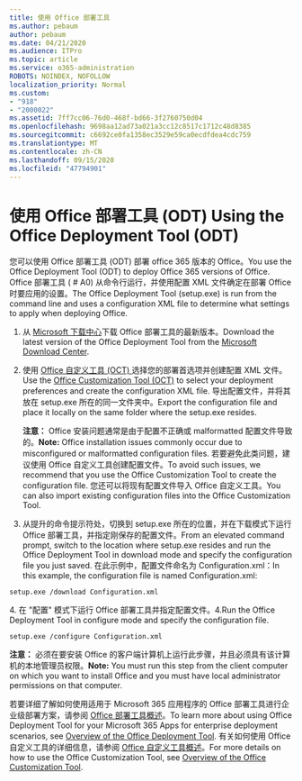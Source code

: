 ```yaml
---
title: 使用 Office 部署工具
ms.author: pebaum
author: pebaum
ms.date: 04/21/2020
ms.audience: ITPro
ms.topic: article
ms.service: o365-administration
ROBOTS: NOINDEX, NOFOLLOW
localization_priority: Normal
ms.custom:
- "918"
- "2000022"
ms.assetid: 7ff7cc06-76d0-468f-bd66-3f2760750d04
ms.openlocfilehash: 9698aa12ad73a021a3cc12c8517c1712c48d8385
ms.sourcegitcommit: c6692ce0fa1358ec3529e59ca0ecdfdea4cdc759
ms.translationtype: MT
ms.contentlocale: zh-CN
ms.lasthandoff: 09/15/2020
ms.locfileid: "47794901"
---
```

# <a name="using-the-office-deployment-tool-odt"></a><span data-ttu-id="6663f-102">使用 Office 部署工具 (ODT) </span><span class="sxs-lookup"><span data-stu-id="6663f-102">Using the Office Deployment Tool (ODT)</span></span>

<span data-ttu-id="6663f-103">您可以使用 Office 部署工具 (ODT) 部署 office 365 版本的 Office。</span><span class="sxs-lookup"><span data-stu-id="6663f-103">You use the Office Deployment Tool (ODT) to deploy Office 365 versions of Office.</span></span> <span data-ttu-id="6663f-104">Office 部署工具 ( # A0) 从命令行运行，并使用配置 XML 文件确定在部署 Office 时要应用的设置。</span><span class="sxs-lookup"><span data-stu-id="6663f-104">The Office Deployment Tool (setup.exe) is run from the command line and uses a configuration XML file to determine what settings to apply when deploying Office.</span></span>
  
1. <span data-ttu-id="6663f-105">从 [Microsoft 下载中心](https://go.microsoft.com/fwlink/p/?LinkID=626065)下载 Office 部署工具的最新版本。</span><span class="sxs-lookup"><span data-stu-id="6663f-105">Download the latest version of the Office Deployment Tool from the [Microsoft Download Center](https://go.microsoft.com/fwlink/p/?LinkID=626065).</span></span>

2. <span data-ttu-id="6663f-106">使用 [Office 自定义工具 (OCT) ](https://config.office.com) 选择您的部署首选项并创建配置 XML 文件。</span><span class="sxs-lookup"><span data-stu-id="6663f-106">Use the [Office Customization Tool (OCT)](https://config.office.com) to select your deployment preferences and create the configuration XML file.</span></span> <span data-ttu-id="6663f-107">导出配置文件，并将其放在 setup.exe 所在的同一文件夹中。</span><span class="sxs-lookup"><span data-stu-id="6663f-107">Export the configuration file and place it locally on the same folder where the setup.exe resides.</span></span>

    <span data-ttu-id="6663f-108">**注意：** Office 安装问题通常是由于配置不正确或 malformatted 配置文件导致的。</span><span class="sxs-lookup"><span data-stu-id="6663f-108">**Note:** Office installation issues commonly occur due to misconfigured or malformatted configuration files.</span></span> <span data-ttu-id="6663f-109">若要避免此类问题，建议使用 Office 自定义工具创建配置文件。</span><span class="sxs-lookup"><span data-stu-id="6663f-109">To avoid such issues, we recommend that you use the Office Customization Tool to create the configuration file.</span></span> <span data-ttu-id="6663f-110">您还可以将现有配置文件导入 Office 自定义工具。</span><span class="sxs-lookup"><span data-stu-id="6663f-110">You can also import existing configuration files into the Office Customization Tool.</span></span>

3. <span data-ttu-id="6663f-111">从提升的命令提示符处，切换到 setup.exe 所在的位置，并在下载模式下运行 Office 部署工具，并指定刚保存的配置文件。</span><span class="sxs-lookup"><span data-stu-id="6663f-111">From an elevated command prompt, switch to the location where setup.exe resides and run the Office Deployment Tool in download mode and specify the configuration file you just saved.</span></span> <span data-ttu-id="6663f-112">在此示例中，配置文件命名为 Configuration.xml：</span><span class="sxs-lookup"><span data-stu-id="6663f-112">In this example, the configuration file is named Configuration.xml:</span></span>

```setup.exe /download Configuration.xml```

<span data-ttu-id="6663f-113">4. 在 "配置" 模式下运行 Office 部署工具并指定配置文件。</span><span class="sxs-lookup"><span data-stu-id="6663f-113">4.Run the Office Deployment Tool in configure mode and specify the configuration file.</span></span>

```setup.exe /configure Configuration.xml```

<span data-ttu-id="6663f-114">**注意：** 必须在要安装 Office 的客户端计算机上运行此步骤，并且必须具有该计算机的本地管理员权限。</span><span class="sxs-lookup"><span data-stu-id="6663f-114">**Note:** You must run this step from the client computer on which you want to install Office and you must have local administrator permissions on that computer.</span></span>

<span data-ttu-id="6663f-115">若要详细了解如何使用适用于 Microsoft 365 应用程序的 Office 部署工具进行企业级部署方案，请参阅 [Office 部署工具概述](https://docs.microsoft.com/deployoffice/overview-office-deployment-tool)。</span><span class="sxs-lookup"><span data-stu-id="6663f-115">To learn more about using Office Deployment Tool for your Microsoft 365 Apps for enterprise deployment scenarios, see [Overview of the Office Deployment Tool](https://docs.microsoft.com/deployoffice/overview-office-deployment-tool).</span></span> <span data-ttu-id="6663f-116">有关如何使用 Office 自定义工具的详细信息，请参阅 [Office 自定义工具概述](https://docs.microsoft.com/DeployOffice/overview-of-the-office-customization-tool-for-click-to-run)。</span><span class="sxs-lookup"><span data-stu-id="6663f-116">For more details on how to use the Office Customization Tool, see [Overview of the Office Customization Tool](https://docs.microsoft.com/DeployOffice/overview-of-the-office-customization-tool-for-click-to-run).</span></span>

